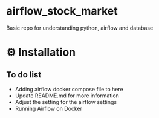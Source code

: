 # airflow_stock_market
Basic repo for understanding python, airflow and database

# :gear: Installation

## To do list
- Adding airflow docker compose file to here
- Update README.md for more information 
- Adjust the setting for the airflow settings
- Running Airflow on Docker
